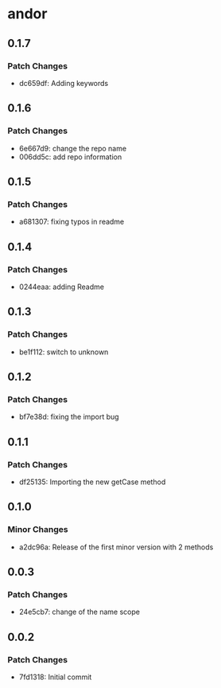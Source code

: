 # andor

## 0.1.7

### Patch Changes

- dc659df: Adding keywords

## 0.1.6

### Patch Changes

- 6e667d9: change the repo name
- 006dd5c: add repo information

## 0.1.5

### Patch Changes

- a681307: fixing typos in readme

## 0.1.4

### Patch Changes

- 0244eaa: adding Readme

## 0.1.3

### Patch Changes

- be1f112: switch to unknown

## 0.1.2

### Patch Changes

- bf7e38d: fixing the import bug

## 0.1.1

### Patch Changes

- df25135: Importing the new getCase method

## 0.1.0

### Minor Changes

- a2dc96a: Release of the first minor version with 2 methods

## 0.0.3

### Patch Changes

- 24e5cb7: change of the name scope

## 0.0.2

### Patch Changes

- 7fd1318: Initial commit
